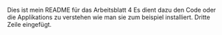 Dies ist mein README für das Arbeitsblatt 4
Es dient dazu den Code oder die Applikations zu verstehen wie man sie zum beispiel installiert.
Dritte Zeile eingefügt.
